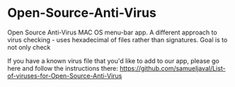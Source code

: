 # Open-Source-Anti-Virus

Open Source Anti-Virus MAC OS menu-bar app. A different approach to virus checking - uses hexadecimal of files rather than signatures. Goal is to not only check 

If you have a known virus file that you'd like to add to our app, please go here and follow the instructions there:
https://github.com/samueljaval/List-of-viruses-for-Open-Source-Anti-Virus



